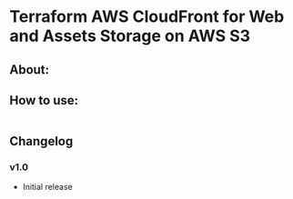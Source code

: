 # Terraform AWS CloudFront for Web and Assets Storage on AWS S3

## About:



## How to use:



```hcl

```

## Changelog

### v1.0
 - Initial release
